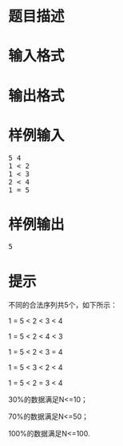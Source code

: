 

# 题目描述



# 输入格式



# 输出格式


<div class="content">

# 样例输入


<pre>5 4 
1 &lt; 2
1 &lt; 3
2 &lt; 4 
1 = 5 </pre>

# 样例输出


<pre>5
</pre>

# 提示


<p>
不同的合法序列共5个，如下所示： 
</p>
<p>
1 = 5 &lt; 2 &lt; 3 &lt; 4 
</p>
<p>
1 = 5 &lt; 2 &lt; 4 &lt; 3 
</p>
<p>
1 = 5 &lt; 2 &lt; 3 = 4 
</p>
<p>
1 = 5 &lt; 3 &lt; 2 &lt; 4 
</p>
<p>
1 = 5 &lt; 2 = 3 &lt; 4 
</p>
<p>
30%的数据满足N&lt;=10；
</p>
<p>
70%的数据满足N&lt;=50；
</p>
<p>
100%的数据满足N&lt;=100.
</p>
